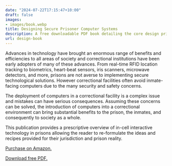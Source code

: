 ```yaml
---
date: "2024-07-22T17:15:47+10:00"
draft: false
images:
- images/book.webp
title: Designing Secure Prisoner Computer Systems
description: A free downloadable PDF book detailing the core design principles behind PrisonPC Prisoner Interactive Learning System (PILS).
url: design-book
---
```


Advances in technology have brought an enormous range of benefits and efficiencies to all areas of society and correctional institutions have been early adopters of many of these advances. From real-time RFID location tracking to biometrics, heart-beat sensors, iris scanners, microwave detectors, and more, prisons are not averse to implementing secure technological solutions. However correctional facilities often avoid inmate-facing computers due to the many security and safety concerns.

The deployment of computers in a correctional facility is a complex issue and mistakes can have serious consequences. Assuming these concerns can be solved, the introduction of computers into a correctional environment can bring substantial benefits to the prison, the inmates, and consequently to society as a whole.

This publication provides a prescriptive overview of in-cell interactive technology in prisons allowing the reader to re-formulate the ideas and recipes provided for their jurisdiction and prison reality.

[Purchase on Amazon.](https://www.amazon.com/Designing-Secure-Prisoner-Computer-Systems/dp/1326763830/)

[Download free PDF.](../design-book.pdf)
